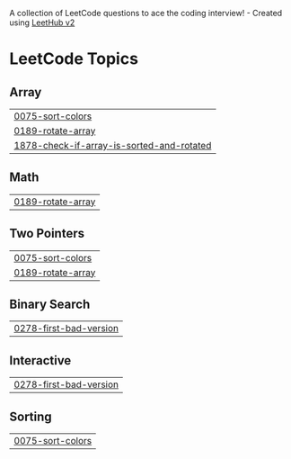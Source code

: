 A collection of LeetCode questions to ace the coding interview! - Created using [LeetHub v2](https://github.com/arunbhardwaj/LeetHub-2.0)
<!---LeetCode Topics Start-->
# LeetCode Topics
## Array
|  |
| ------- |
| [0075-sort-colors](https://github.com/garvit-nama/DSA/tree/master/0075-sort-colors) |
| [0189-rotate-array](https://github.com/garvit-nama/DSA/tree/master/0189-rotate-array) |
| [1878-check-if-array-is-sorted-and-rotated](https://github.com/garvit-nama/DSA/tree/master/1878-check-if-array-is-sorted-and-rotated) |
## Math
|  |
| ------- |
| [0189-rotate-array](https://github.com/garvit-nama/DSA/tree/master/0189-rotate-array) |
## Two Pointers
|  |
| ------- |
| [0075-sort-colors](https://github.com/garvit-nama/DSA/tree/master/0075-sort-colors) |
| [0189-rotate-array](https://github.com/garvit-nama/DSA/tree/master/0189-rotate-array) |
## Binary Search
|  |
| ------- |
| [0278-first-bad-version](https://github.com/garvit-nama/DSA/tree/master/0278-first-bad-version) |
## Interactive
|  |
| ------- |
| [0278-first-bad-version](https://github.com/garvit-nama/DSA/tree/master/0278-first-bad-version) |
## Sorting
|  |
| ------- |
| [0075-sort-colors](https://github.com/garvit-nama/DSA/tree/master/0075-sort-colors) |
<!---LeetCode Topics End-->